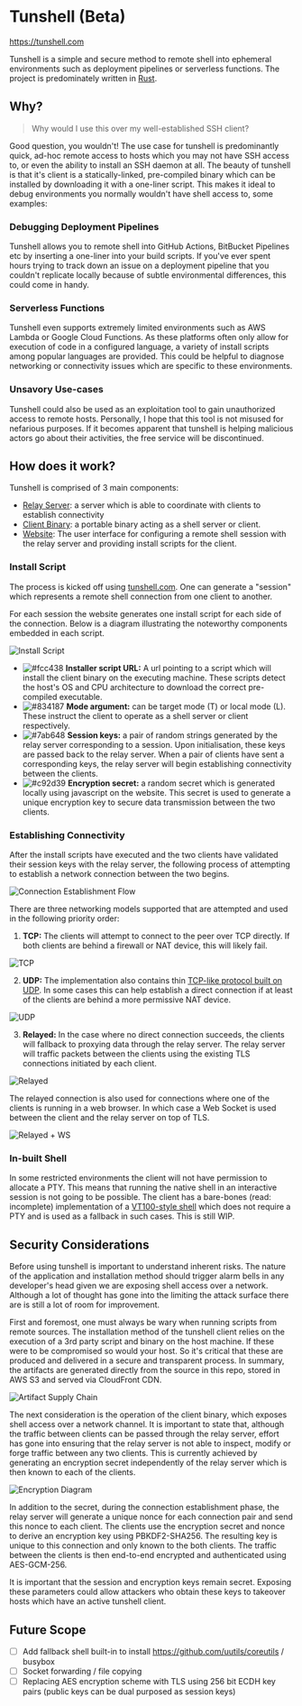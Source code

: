 # Tunshell (Beta)

https://tunshell.com

Tunshell is a simple and secure method to remote shell into ephemeral environments such as deployment pipelines or serverless functions.
The project is predominately written in [Rust](https://www.rust-lang.org/).

## Why?

> Why would I use this over my well-established SSH client?

Good question, you wouldn't! The use case for tunshell is predominantly quick, ad-hoc remote access to hosts which you may not have SSH access to, or even the ability to install an SSH daemon at all. The beauty of tunshell is that it's client is a statically-linked, pre-compiled binary which can be installed by downloading it with a one-liner script. This makes it ideal to debug environments you normally wouldn't have shell access to, some examples:

### Debugging Deployment Pipelines

Tunshell allows you to remote shell into GitHub Actions, BitBucket Pipelines etc by inserting a one-liner into your build scripts. If you've ever spent hours trying to track down an issue on a deployment pipeline that you couldn't replicate locally because of subtle environmental differences, this could come in handy.

### Serverless Functions

Tunshell even supports extremely limited environments such as AWS Lambda or Google Cloud Functions. As these platforms often only allow for execution of code in a configured language, a variety of install scripts among popular languages are provided. This could be helpful to diagnose networking or connectivity issues which are specific to these environments.

### Unsavory Use-cases

Tunshell could also be used as an exploitation tool to gain unauthorized access to remote hosts. Personally, I hope that this tool is not misused for nefarious purposes. If it becomes apparent that tunshell is helping malicious actors go about their activities, the free service will be discontinued.

## How does it work?

Tunshell is comprised of 3 main components:

- [Relay Server](./tunshell-server): a server which is able to coordinate with clients to establish connectivity
- [Client Binary](./tunshell-client): a portable binary acting as a shell server or client.
- [Website](./website): The user interface for configuring a remote shell session with the relay server and providing install scripts for the client.

### Install Script

The process is kicked off using [tunshell.com](https://tunshell.com). 
One can generate a "session" which represents a remote shell connection from one client to another.

For each session the website generates one install script for each side of the connection.
Below is a diagram illustrating the noteworthy components embedded in each script.

![Install Script](https://app.lucidchart.com/publicSegments/view/8ad48e9c-299b-4d55-8c95-2d1aa07475c6/image.png)

- ![#fcc438](https://via.placeholder.com/15/fcc438/000000?text=+) **Installer script URL:** A url pointing to a script which will install the client binary on the executing machine. These scripts detect the host's OS and CPU architecture to download the correct pre-compiled executable.
- ![#834187](https://via.placeholder.com/15/834187/000000?text=+) **Mode argument:** can be target mode (T) or local mode (L). These instruct the client to operate as a shell server or client respectively.
- ![#7ab648](https://via.placeholder.com/15/7ab648/000000?text=+) **Session keys:** a pair of random strings generated by the relay server corresponding to a session. Upon initialisation, these keys are passed back to the relay server. When a pair of clients have sent a corresponding keys, the relay server will begin establishing connectivity between the clients.
- ![#c92d39](https://via.placeholder.com/15/c92d39/000000?text=+) **Encryption secret:** a random secret which is generated locally using javascript on the website. This secret is used to generate a unique encryption key to secure data transmission between the two clients.

### Establishing Connectivity

After the install scripts have executed and the two clients have validated their session keys with the relay server, the following process of attempting to establish a network connection between the two begins.

![Connection Establishment Flow](https://app.lucidchart.com/publicSegments/view/e14f955d-1622-4d34-ba02-3616a1b5b788/image.png)

There are three networking models supported that are attempted and used in the following priority order:

1. **TCP:** The clients will attempt to connect to the peer over TCP directly. If both clients are behind a firewall or NAT device, this will likely fail.

![TCP](https://app.lucidchart.com/publicSegments/view/26e86773-55e4-4927-8487-525fde329006/image.png?)

2. **UDP:** The implementation also contains thin [TCP-like protocol built on UDP](./tunshell-client/src/p2p/udp). In some cases this can help establish a direct connection if at least of the clients are behind a more permissive NAT device.

![UDP](https://app.lucidchart.com/publicSegments/view/bd4afe42-a282-45d5-8a67-378ae31ad219/image.png?)

3. **Relayed:** In the case where no direct connection succeeds, the clients will fallback to proxying data through the relay server. The relay server will traffic packets between the clients using the existing TLS connections initiated by each client.

![Relayed](https://app.lucidchart.com/publicSegments/view/055838d6-6aeb-4a8c-8196-3eadf4653f53/image.png?)

The relayed connection is also used for connections where one of the clients is running in a web browser. In which case a Web Socket is used between the client and the relay server on top of TLS.

![Relayed + WS](https://app.lucidchart.com/publicSegments/view/d8f71cde-9585-4811-9fd2-21a81dda061a/image.png?)

### In-built Shell

In some restricted environments the client will not have permission to allocate a PTY. This means that running the native shell in an interactive session is not going to be possible. The client has a bare-bones (read: incomplete) implementation of a [VT100-style shell](./tunshell-client/src/shell/server/fallback/) which does not require a PTY and is used as a fallback in such cases. This is still WIP.

## Security Considerations

Before using tunshell is important to understand inherent risks.
The nature of the application and installation method should trigger alarm bells in any developer's head given we are
exposing shell access over a network.
Although a lot of thought has gone into the limiting the attack surface there are is still a lot of room for improvement.

First and foremost, one must always be wary when running scripts from remote sources.
The installation method of the tunshell client relies on the execution of a 3rd party script and binary on the host machine.
If these were to be compromised so would your host. So it's critical that these are produced and delivered in a secure and transparent process.
In summary, the artifacts are generated directly from the source in this repo, stored in AWS S3 and served via CloudFront CDN.

![Artifact Supply Chain](https://app.lucidchart.com/publicSegments/view/fc6f92fa-1b4b-4800-8a2c-2e1c5f72a8ba/image.png)

The next consideration is the operation of the client binary, which exposes shell access over a network channel. It is important to state that, although the traffic between clients can be passed through the relay server, effort has gone into ensuring that the relay server is not able to inspect, modify or forge traffic between any two clients. This is currently achieved by generating an encryption secret independently of the relay server which is then known to each of the clients.

![Encryption Diagram](https://app.lucidchart.com/publicSegments/view/1a812bff-1780-464e-ba01-ac2913121c77/image.png)

In addition to the secret, during the connection establishment phase, the relay server will generate a unique nonce for each connection pair and send this nonce to each client. The clients use the encryption secret and nonce to derive an encryption key using PBKDF2-SHA256. The resulting key is unique to this connection and only known to the both clients. The traffic between the clients is then end-to-end encrypted and authenticated using AES-GCM-256.

It is important that the session and encryption keys remain secret. Exposing these parameters could allow attackers who obtain these keys to takeover hosts which have an active tunshell client.

## Future Scope

- [ ] Add fallback shell built-in to install https://github.com/uutils/coreutils / busybox
- [ ] Socket forwarding / file copying
- [ ] Replacing AES encryption scheme with TLS using 256 bit ECDH key pairs (public keys can be dual purposed as session keys)
